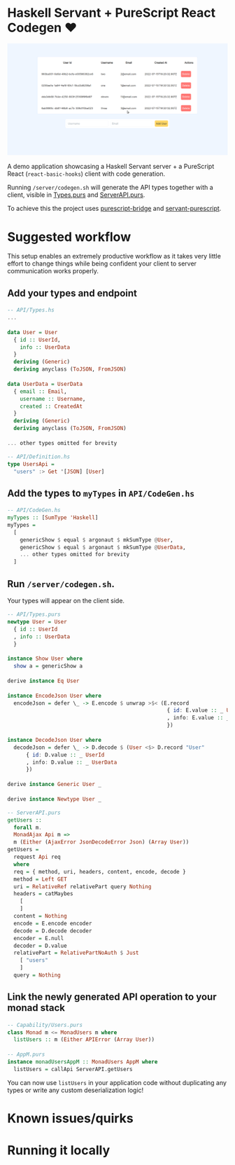 # Haskell Servant + PureScript React Codegen :heart:

![Demo](demo.gif)

A demo application showcasing a Haskell Servant server + a PureScript React (`react-basic-hooks`) client with code generation.

Running `/server/codegen.sh` will generate the API types together with a client, visible in [Types.purs](./client/src/GenTypesDemo/API/Types.purs) and [ServerAPI.purs](./client/src/ServerAPI.purs).

To achieve this the project uses [purescript-bridge](https://github.com/input-output-hk/purescript-bridge) and [servant-purescript](https://github.com/input-output-hk/servant-purescript).

# Suggested workflow

This setup enables an extremely productive workflow as it takes very little effort to change things while being confident your client to server communication works properly.

## Add your types and endpoint

```haskell
-- API/Types.hs
...

data User = User
  { id :: UserId,
    info :: UserData
  }
  deriving (Generic)
  deriving anyclass (ToJSON, FromJSON)

data UserData = UserData
  { email :: Email,
    username :: Username,
    created :: CreatedAt
  }
  deriving (Generic)
  deriving anyclass (ToJSON, FromJSON)

... other types omitted for brevity
```

```haskell
-- API/Definition.hs
type UsersApi =
  "users" :> Get '[JSON] [User]
```

## Add the types to `myTypes` in `API/CodeGen.hs`

```haskell
-- API/CodeGen.hs
myTypes :: [SumType 'Haskell]
myTypes =
  [
    genericShow $ equal $ argonaut $ mkSumType @User,
    genericShow $ equal $ argonaut $ mkSumType @UserData,
    ... other types omitted for brevity
  ]
```

## Run `/server/codegen.sh`.

Your types will appear on the client side.

```purescript
-- API/Types.purs
newtype User = User
  { id :: UserId
  , info :: UserData
  }

instance Show User where
  show a = genericShow a

derive instance Eq User

instance EncodeJson User where
  encodeJson = defer \_ -> E.encode $ unwrap >$< (E.record
                                                   { id: E.value :: _ UserId
                                                   , info: E.value :: _ UserData
                                                   })

instance DecodeJson User where
  decodeJson = defer \_ -> D.decode $ (User <$> D.record "User"
      { id: D.value :: _ UserId
      , info: D.value :: _ UserData
      })

derive instance Generic User _

derive instance Newtype User _
```

```purescript
-- ServerAPI.purs
getUsers ::
  forall m.
  MonadAjax Api m =>
  m (Either (AjaxError JsonDecodeError Json) (Array User))
getUsers =
  request Api req
  where
  req = { method, uri, headers, content, encode, decode }
  method = Left GET
  uri = RelativeRef relativePart query Nothing
  headers = catMaybes
    [
    ]
  content = Nothing
  encode = E.encode encoder
  decode = D.decode decoder
  encoder = E.null
  decoder = D.value
  relativePart = RelativePartNoAuth $ Just
    [ "users"
    ]
  query = Nothing
```

## Link the newly generated API operation to your monad stack

```purescript
-- Capability/Users.purs
class Monad m <= MonadUsers m where
  listUsers :: m (Either APIError (Array User))

-- AppM.purs
instance monadUsersAppM :: MonadUsers AppM where
  listUsers = callApi ServerAPI.getUsers
```

You can now use `listUsers` in your application code without duplicating any types or write any custom deserialization logic!

# Known issues/quirks

# Running it locally